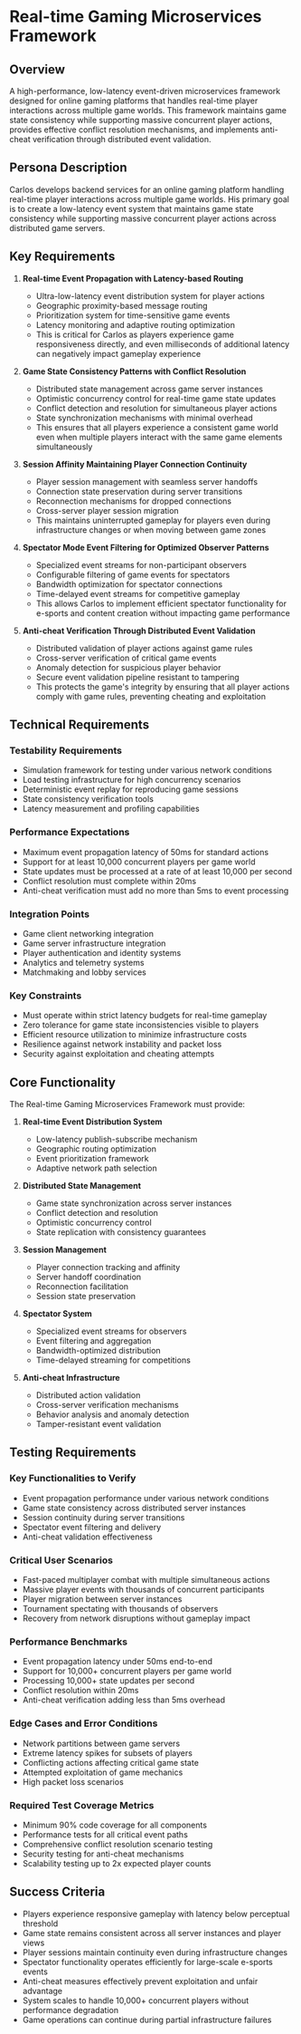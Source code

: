 # Real-time Gaming Microservices Framework

## Overview
A high-performance, low-latency event-driven microservices framework designed for online gaming platforms that handles real-time player interactions across multiple game worlds. This framework maintains game state consistency while supporting massive concurrent player actions, provides effective conflict resolution mechanisms, and implements anti-cheat verification through distributed event validation.

## Persona Description
Carlos develops backend services for an online gaming platform handling real-time player interactions across multiple game worlds. His primary goal is to create a low-latency event system that maintains game state consistency while supporting massive concurrent player actions across distributed game servers.

## Key Requirements

1. **Real-time Event Propagation with Latency-based Routing**
   - Ultra-low-latency event distribution system for player actions
   - Geographic proximity-based message routing
   - Prioritization system for time-sensitive game events
   - Latency monitoring and adaptive routing optimization
   - This is critical for Carlos as players experience game responsiveness directly, and even milliseconds of additional latency can negatively impact gameplay experience

2. **Game State Consistency Patterns with Conflict Resolution**
   - Distributed state management across game server instances
   - Optimistic concurrency control for real-time game state updates
   - Conflict detection and resolution for simultaneous player actions
   - State synchronization mechanisms with minimal overhead
   - This ensures that all players experience a consistent game world even when multiple players interact with the same game elements simultaneously

3. **Session Affinity Maintaining Player Connection Continuity**
   - Player session management with seamless server handoffs
   - Connection state preservation during server transitions
   - Reconnection mechanisms for dropped connections
   - Cross-server player session migration
   - This maintains uninterrupted gameplay for players even during infrastructure changes or when moving between game zones

4. **Spectator Mode Event Filtering for Optimized Observer Patterns**
   - Specialized event streams for non-participant observers
   - Configurable filtering of game events for spectators
   - Bandwidth optimization for spectator connections
   - Time-delayed event streams for competitive gameplay
   - This allows Carlos to implement efficient spectator functionality for e-sports and content creation without impacting game performance

5. **Anti-cheat Verification Through Distributed Event Validation**
   - Distributed validation of player actions against game rules
   - Cross-server verification of critical game events
   - Anomaly detection for suspicious player behavior
   - Secure event validation pipeline resistant to tampering
   - This protects the game's integrity by ensuring that all player actions comply with game rules, preventing cheating and exploitation

## Technical Requirements

### Testability Requirements
- Simulation framework for testing under various network conditions
- Load testing infrastructure for high concurrency scenarios
- Deterministic event replay for reproducing game sessions
- State consistency verification tools
- Latency measurement and profiling capabilities

### Performance Expectations
- Maximum event propagation latency of 50ms for standard actions
- Support for at least 10,000 concurrent players per game world
- State updates must be processed at a rate of at least 10,000 per second
- Conflict resolution must complete within 20ms
- Anti-cheat verification must add no more than 5ms to event processing

### Integration Points
- Game client networking integration
- Game server infrastructure integration
- Player authentication and identity systems
- Analytics and telemetry systems
- Matchmaking and lobby services

### Key Constraints
- Must operate within strict latency budgets for real-time gameplay
- Zero tolerance for game state inconsistencies visible to players
- Efficient resource utilization to minimize infrastructure costs
- Resilience against network instability and packet loss
- Security against exploitation and cheating attempts

## Core Functionality

The Real-time Gaming Microservices Framework must provide:

1. **Real-time Event Distribution System**
   - Low-latency publish-subscribe mechanism
   - Geographic routing optimization
   - Event prioritization framework
   - Adaptive network path selection

2. **Distributed State Management**
   - Game state synchronization across server instances
   - Conflict detection and resolution
   - Optimistic concurrency control
   - State replication with consistency guarantees

3. **Session Management**
   - Player connection tracking and affinity
   - Server handoff coordination
   - Reconnection facilitation
   - Session state preservation

4. **Spectator System**
   - Specialized event streams for observers
   - Event filtering and aggregation
   - Bandwidth-optimized distribution
   - Time-delayed streaming for competitions

5. **Anti-cheat Infrastructure**
   - Distributed action validation
   - Cross-server verification mechanisms
   - Behavior analysis and anomaly detection
   - Tamper-resistant event validation

## Testing Requirements

### Key Functionalities to Verify
- Event propagation performance under various network conditions
- Game state consistency across distributed server instances
- Session continuity during server transitions
- Spectator event filtering and delivery
- Anti-cheat validation effectiveness

### Critical User Scenarios
- Fast-paced multiplayer combat with multiple simultaneous actions
- Massive player events with thousands of concurrent participants
- Player migration between server instances
- Tournament spectating with thousands of observers
- Recovery from network disruptions without gameplay impact

### Performance Benchmarks
- Event propagation latency under 50ms end-to-end
- Support for 10,000+ concurrent players per game world
- Processing 10,000+ state updates per second
- Conflict resolution within 20ms
- Anti-cheat verification adding less than 5ms overhead

### Edge Cases and Error Conditions
- Network partitions between game servers
- Extreme latency spikes for subsets of players
- Conflicting actions affecting critical game state
- Attempted exploitation of game mechanics
- High packet loss scenarios

### Required Test Coverage Metrics
- Minimum 90% code coverage for all components
- Performance tests for all critical event paths
- Comprehensive conflict resolution scenario testing
- Security testing for anti-cheat mechanisms
- Scalability testing up to 2x expected player counts

## Success Criteria
- Players experience responsive gameplay with latency below perceptual threshold
- Game state remains consistent across all server instances and player views
- Player sessions maintain continuity even during infrastructure changes
- Spectator functionality operates efficiently for large-scale e-sports events
- Anti-cheat measures effectively prevent exploitation and unfair advantage
- System scales to handle 10,000+ concurrent players without performance degradation
- Game operations can continue during partial infrastructure failures
